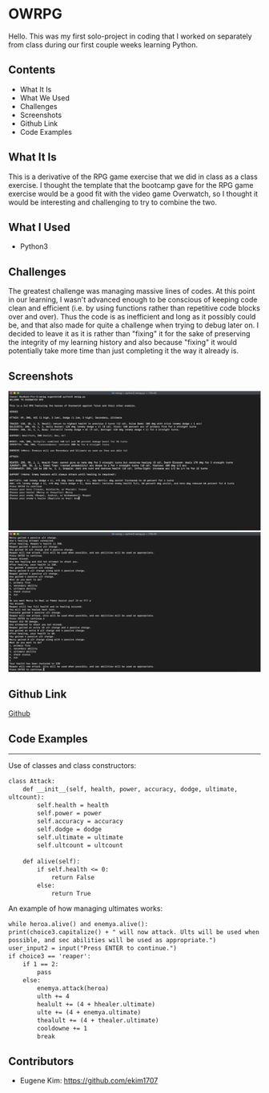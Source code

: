 # OWRPG

Hello. This was my first solo-project in coding that I worked on separately from class during our first couple weeks learning Python.

## Contents
  * What It Is
  * What We Used
  * Challenges
  * Screenshots
  * Github Link
  * Code Examples

## What It Is
This is a derivative of the RPG game exercise that we did in class as a class exercise. I thought the template that the bootcamp gave for the RPG game exercise would be a good fit with the video game Overwatch, so I thought it would be interesting and challenging to try to combine the two.

## What I Used
  * Python3

## Challenges
The greatest challenge was managing massive lines of codes. At this point in our learning, I wasn't advanced enough to be conscious of keeping code clean and efficient (i.e. by using functions rather than repetitive code blocks over and over). Thus the code is as inefficient and long as it possibly could be, and that also made for quite a challenge when trying to debug later on. I decided to leave it as it is rather than "fixing" it for the sake of preserving the integrity of my learning history and also because "fixing" it would potentially take more time than just completing it the way it already is.

## Screenshots
![alt text](https://github.com/ekim1707/owrpg/blob/master/owrpgss1.png 'owrpgss1.png')
![alt text](https://github.com/ekim1707/owrpg/blob/master/owrpgss2.png 'owrpgss2.png')

## Github Link
[Github](https://github.com/ekim1707/owrpg)

## Code Examples
---
  Use of classes and class constructors:
```
class Attack:
    def __init__(self, health, power, accuracy, dodge, ultimate, ultcount):
        self.health = health
        self.power = power
        self.accuracy = accuracy
        self.dodge = dodge
        self.ultimate = ultimate
        self.ultcount = ultcount
    
    def alive(self):
        if self.health <= 0:
            return False
        else:
            return True
```
  An example of how managing ultimates works:
```
while heroa.alive() and enemya.alive():
print(choice3.capitalize() + " will now attack. Ults will be used when possible, and sec abilities will be used as appropriate.")
user_input2 = input("Press ENTER to continue.")
if choice3 == 'reaper':
    if 1 == 2:
        pass
    else:
        enemya.attack(heroa)
        ulth += 4
        healult += (4 + hhealer.ultimate)
        ulte += (4 + enemya.ultimate)
        thealult += (4 + thealer.ultimate)
        cooldowne += 1
        break
```
## Contributors 
* Eugene Kim: https://github.com/ekim1707 
